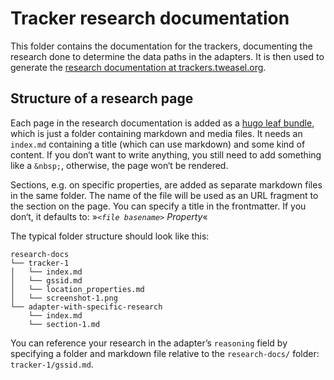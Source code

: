# Tracker research documentation

This folder contains the documentation for the trackers, documenting the research done to determine the data paths in the adapters. It is then used to generate the [research documentation at trackers.tweasel.org](https://trackers.tweasel.org/research).

## Structure of a research page

Each page in the research documentation is added as a [hugo leaf bundle](https://gohugo.io/content-management/page-bundles/#leaf-bundles), which is just a folder containing markdown and media files. It needs an `index.md` containing a title (which can use markdown) and some kind of content. If you don‘t want to write anything, you still need to add something like a `&nbsp;`, otherwise, the page won‘t be rendered.

Sections, e.g. on specific properties, are added as separate markdown files in the same folder. The name of the file will be used as an URL fragment to the section on the page. You can specify a title in the frontmatter. If you don‘t, it defaults to: »*`<file basename>` Property*«

The typical folder structure should look like this:

```
research-docs
└── tracker-1
│   └── index.md
│   └── gssid.md
│   └── location_properties.md
│   └── screenshot-1.png
└── adapter-with-specific-research
    └── index.md
    └── section-1.md
```

You can reference your research in the adapter’s `reasoning` field by specifying a folder and markdown file relative to the `research-docs/` folder: `tracker-1/gssid.md`.
